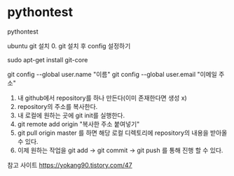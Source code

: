 # pythontest
pythontest

ubuntu git 설치
0. git 설치 후 config 설정하기

sudo apt-get install git-core 

git config --global user.name "이름" 
git config --global user.email "이메일 주소"


1. 내 github에서 repository를 하나 만든다(이미 존재한다면 생성 x)
2. repository의 주소를 복사한다.
3. 내 로컬에 원하는 곳에 git init를 실행한다.
4. git remote add origin "복사한 주소 붙여넣기" 
5. git pull origin master 를 하면 해당 로컬 디렉토리에 repository의 내용을 받아올 수 있다.
6. 이제 원하는 작업을 git add -> git commit -> git push 를 통해 진행 할 수 있다.

참고 사이트
https://yokang90.tistory.com/47
